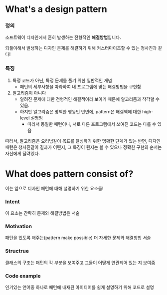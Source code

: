 # What's a design pattern

### 정의

소프트웨어 디자인에서 흔히 발생하는 전형적인 **해결방법**입니다.

되풀이해서 발생하는 디자인 문제를 해결하기 위해 커스터마이즈할 수 있는 청사진과 같다!



### 특징

1. 특정 코드가 아닌, 특정 문제를 풀기 위한 일반적인 개념
   * 패턴의 세부사항을 따라하여 내 프로그램에 맞는 해결방법을 구현함
2. 알고리즘이 아니다
   * 알려진 문제에 대한 전형적인 해결책이라 보이기 때문에 알고리즘과 착각할 수 있음.
   * 하지만 알고리즘은 명백한 행동인 반면에, pattern은 해결책에 대한 high-level 설명임
     * 따라서 동일한 패턴이나, 서로 다른 프로그램에서 쓰여진 코드는 다를 수 있음

따라서, 알고리즘은 요리법같이 목표를 달성하기 위한 명확한 단계가 있는 반면, 디자인 패턴은 청사진같이 결과가 어떤지, 그 특징이 뭔지는 볼 수 있으나 정확한 구현의 순서는 자신에게 달려있다.



# What does pattern consist of?

이는 앞으로 디자인 패턴에 대해 설명하기 위한 요소들!





### Intent

이 요소는 간략히 문제와 해결방법은 서술

### Motivation

패턴을 있도록 해주는(pattern make possible) 더 자세한 문제와 해결방법 서술

### Structrue

클래스의 구조는 패턴의 각 부분을 보여주고 그들이 어떻게 연관되어 있는 지 보여줌

### Code example

인기있는 언어중 하나로 패턴에 내재된 아이디어를 쉽게 설명하기 위해 코드로 설명